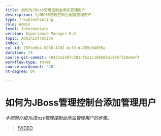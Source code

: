 ```yaml
---
title: 如何为JBoss管理控制台添加管理用户
description: 为JBOSS管理控制台配置管理用户
type: Troubleshooting
role: Admin
level: Intermediate
version: Experience Manager 6.5
topic: Administration
index: y
exl-id: 787ee0b4-8260-47d2-bcf9-da705e94859a
duration: 74
source-git-commit: 48433a5367c281cf5a1c106b08a1306f1b0e8ef4
workflow-type: tm+mt
source-wordcount: '40'
ht-degree: 0%

---
```


# 如何为JBoss管理控制台添加管理用户

*本视频介绍为JBoss管理控制台添加管理用户的步骤。*

>[!VIDEO](https://video.tv.adobe.com/v/335484?quality=12&learn=on)
